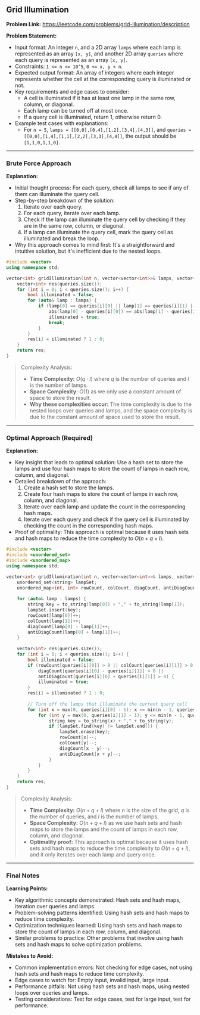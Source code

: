 ## Grid Illumination

**Problem Link:** https://leetcode.com/problems/grid-illumination/description

**Problem Statement:**
- Input format: An integer `n`, and a 2D array `lamps` where each lamp is represented as an array `[x, y]`, and another 2D array `queries` where each query is represented as an array `[x, y]`.
- Constraints: `1 <= n <= 10^5`, `0 <= x, y < n`.
- Expected output format: An array of integers where each integer represents whether the cell at the corresponding query is illuminated or not.
- Key requirements and edge cases to consider:
  - A cell is illuminated if it has at least one lamp in the same row, column, or diagonal.
  - Each lamp can be turned off at most once.
  - If a query cell is illuminated, return 1, otherwise return 0.
- Example test cases with explanations:
  - For `n = 5`, `lamps = [[0,0],[0,4],[1,2],[3,4],[4,3]]`, and `queries = [[0,0],[1,4],[1,1],[2,2],[3,3],[4,4]]`, the output should be `[1,1,0,1,1,0]`.

---

### Brute Force Approach

**Explanation:**
- Initial thought process: For each query, check all lamps to see if any of them can illuminate the query cell.
- Step-by-step breakdown of the solution:
  1. Iterate over each query.
  2. For each query, iterate over each lamp.
  3. Check if the lamp can illuminate the query cell by checking if they are in the same row, column, or diagonal.
  4. If a lamp can illuminate the query cell, mark the query cell as illuminated and break the loop.
- Why this approach comes to mind first: It's a straightforward and intuitive solution, but it's inefficient due to the nested loops.

```cpp
#include <vector>
using namespace std;

vector<int> gridIllumination(int n, vector<vector<int>>& lamps, vector<vector<int>>& queries) {
    vector<int> res(queries.size());
    for (int i = 0; i < queries.size(); i++) {
        bool illuminated = false;
        for (auto& lamp : lamps) {
            if (lamp[0] == queries[i][0] || lamp[1] == queries[i][1] || 
                abs(lamp[0] - queries[i][0]) == abs(lamp[1] - queries[i][1])) {
                illuminated = true;
                break;
            }
        }
        res[i] = illuminated ? 1 : 0;
    }
    return res;
}
```

> Complexity Analysis:
> - **Time Complexity:** $O(q \cdot l)$ where $q$ is the number of queries and $l$ is the number of lamps.
> - **Space Complexity:** $O(1)$ as we only use a constant amount of space to store the result.
> - **Why these complexities occur:** The time complexity is due to the nested loops over queries and lamps, and the space complexity is due to the constant amount of space used to store the result.

---

### Optimal Approach (Required)

**Explanation:**
- Key insight that leads to optimal solution: Use a hash set to store the lamps and use four hash maps to store the count of lamps in each row, column, and diagonal.
- Detailed breakdown of the approach:
  1. Create a hash set to store the lamps.
  2. Create four hash maps to store the count of lamps in each row, column, and diagonal.
  3. Iterate over each lamp and update the count in the corresponding hash maps.
  4. Iterate over each query and check if the query cell is illuminated by checking the count in the corresponding hash maps.
- Proof of optimality: This approach is optimal because it uses hash sets and hash maps to reduce the time complexity to $O(n + q + l)$.

```cpp
#include <vector>
#include <unordered_set>
#include <unordered_map>
using namespace std;

vector<int> gridIllumination(int n, vector<vector<int>>& lamps, vector<vector<int>>& queries) {
    unordered_set<string> lampSet;
    unordered_map<int, int> rowCount, colCount, diagCount, antiDiagCount;
    
    for (auto& lamp : lamps) {
        string key = to_string(lamp[0]) + "," + to_string(lamp[1]);
        lampSet.insert(key);
        rowCount[lamp[0]]++;
        colCount[lamp[1]]++;
        diagCount[lamp[0] - lamp[1]]++;
        antiDiagCount[lamp[0] + lamp[1]]++;
    }
    
    vector<int> res(queries.size());
    for (int i = 0; i < queries.size(); i++) {
        bool illuminated = false;
        if (rowCount[queries[i][0]] > 0 || colCount[queries[i][1]] > 0 || 
            diagCount[queries[i][0] - queries[i][1]] > 0 || 
            antiDiagCount[queries[i][0] + queries[i][1]] > 0) {
            illuminated = true;
        }
        res[i] = illuminated ? 1 : 0;
        
        // Turn off the lamps that illuminate the current query cell
        for (int x = max(0, queries[i][0] - 1); x <= min(n - 1, queries[i][0] + 1); x++) {
            for (int y = max(0, queries[i][1] - 1); y <= min(n - 1, queries[i][1] + 1); y++) {
                string key = to_string(x) + "," + to_string(y);
                if (lampSet.find(key) != lampSet.end()) {
                    lampSet.erase(key);
                    rowCount[x]--;
                    colCount[y]--;
                    diagCount[x - y]--;
                    antiDiagCount[x + y]--;
                }
            }
        }
    }
    return res;
}
```

> Complexity Analysis:
> - **Time Complexity:** $O(n + q + l)$ where $n$ is the size of the grid, $q$ is the number of queries, and $l$ is the number of lamps.
> - **Space Complexity:** $O(n + q + l)$ as we use hash sets and hash maps to store the lamps and the count of lamps in each row, column, and diagonal.
> - **Optimality proof:** This approach is optimal because it uses hash sets and hash maps to reduce the time complexity to $O(n + q + l)$, and it only iterates over each lamp and query once.

---

### Final Notes

**Learning Points:**
- Key algorithmic concepts demonstrated: Hash sets and hash maps, iteration over queries and lamps.
- Problem-solving patterns identified: Using hash sets and hash maps to reduce time complexity.
- Optimization techniques learned: Using hash sets and hash maps to store the count of lamps in each row, column, and diagonal.
- Similar problems to practice: Other problems that involve using hash sets and hash maps to solve optimization problems.

**Mistakes to Avoid:**
- Common implementation errors: Not checking for edge cases, not using hash sets and hash maps to reduce time complexity.
- Edge cases to watch for: Empty input, invalid input, large input.
- Performance pitfalls: Not using hash sets and hash maps, using nested loops over queries and lamps.
- Testing considerations: Test for edge cases, test for large input, test for performance.
